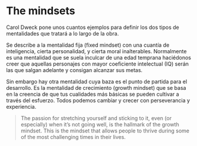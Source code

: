 # The mindsets

Carol Dweck pone unos cuantos ejemplos para definir los dos tipos de mentalidades que tratará a lo largo de la obra.

Se describe a la mentalidad fija (fixed mindset) con una cuantía de inteligencia, cierta personalidad, y cierta moral inalterables. Normalmente es una mentalidad que se suela inculcar de una edad temprana haciédonos creer que aquellas personajes con mayor coeficiente intelectual (IQ) serán las que salgan adelante y consigan alcanzar sus metas.

Sin embargo hay otra mentalidad cuya baza es el punto de partida para el desarrollo. Es la mentalidad de crecimiento (growth mindset) que se basa en la creencia de que tus cualidades más básicas se pueden cultivar a través del esfuerzo. Todos podemos cambiar y crecer con perseverancia y experiencia.

> The passion for stretching yourself and sticking to it, even (or especially) when it’s not going well, is the hallmark of the growth mindset. This is the mindset that allows people to thrive during some of the most challenging times in their lives.
